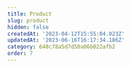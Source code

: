 ```yaml
---
title: Product
slug: product
hidden: false
createdAt: '2023-04-12T15:55:04.023Z'
updatedAt: '2023-06-16T16:17:34.186Z'
category: 648c78a5d7d50a06b022afb2
order: 7
---
```

